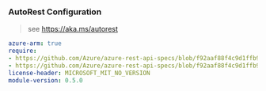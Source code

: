 ### AutoRest Configuration

> see https://aka.ms/autorest

``` yaml
azure-arm: true
require:
- https://github.com/Azure/azure-rest-api-specs/blob/f92aaf88f4c9d1ffb9a014eba196d887a9288c3a/specification/streamanalytics/resource-manager/readme.md
- https://github.com/Azure/azure-rest-api-specs/blob/f92aaf88f4c9d1ffb9a014eba196d887a9288c3a/specification/streamanalytics/resource-manager/readme.go.md
license-header: MICROSOFT_MIT_NO_VERSION
module-version: 0.5.0
```